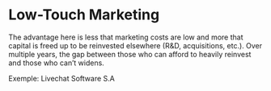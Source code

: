 # Low-Touch Marketing

The advantage here is less that marketing costs are low and more that capital is freed up to be reinvested elsewhere (R&D, acquisitions, etc.). Over multiple years, the gap between those who can afford to heavily reinvest and those who can’t widens.

Exemple: Livechat Software S.A
